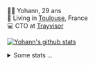 <p>
  👨🏻 <bold>Yohann</bold>, 29 ans<br/>
  💼 Living in <a href="https://www.google.com/maps?q=toulouse">Toulouse</a>, France<br/>
  💻 CTO at <a href="https://trayvisor.com/">Trayvisor</a><br/>
</p>

<a href="https://github.com/anuraghazra/github-readme-stats"><img align="center" src="https://github-readme-stats-dviw-8taegaswk-yohann84ls-projects.vercel.app//api?username=yohann84L&show_icons=true&include_all_commits=true" alt="Yohann's github stats" /> </a>


<details>
  <summary>Some stats ...</summary><br/>
  

<!--START_SECTION:waka-->
![Code Time](http://img.shields.io/badge/Code%20Time-1%2C225%20hrs%2035%20mins-blue)

![Profile Views](http://img.shields.io/badge/Profile%20Views-0-blue)

**🐱 My GitHub Data** 

> 📦 440.9 kB Used in GitHub's Storage 
 > 
> 🚫 Not Opted to Hire
 > 
> 📜 26 Public Repositories 
 > 
> 🔑 21 Private Repositories 
 > 
**I'm an Early 🐤** 

```text
🌞 Morning                19864 commits       ████████░░░░░░░░░░░░░░░░░   30.54 % 
🌆 Daytime                37226 commits       ██████████████░░░░░░░░░░░   57.23 % 
🌃 Evening                7824 commits        ███░░░░░░░░░░░░░░░░░░░░░░   12.03 % 
🌙 Night                  136 commits         ░░░░░░░░░░░░░░░░░░░░░░░░░   00.21 % 
```
📅 **I'm Most Productive on Wednesday** 

```text
Monday                   12130 commits       █████░░░░░░░░░░░░░░░░░░░░   18.65 % 
Tuesday                  12178 commits       █████░░░░░░░░░░░░░░░░░░░░   18.72 % 
Wednesday                13694 commits       █████░░░░░░░░░░░░░░░░░░░░   21.05 % 
Thursday                 13246 commits       █████░░░░░░░░░░░░░░░░░░░░   20.36 % 
Friday                   12561 commits       █████░░░░░░░░░░░░░░░░░░░░   19.31 % 
Saturday                 437 commits         ░░░░░░░░░░░░░░░░░░░░░░░░░   00.67 % 
Sunday                   804 commits         ░░░░░░░░░░░░░░░░░░░░░░░░░   01.24 % 
```


📊 **This Week I Spent My Time On** 

```text
🕑︎ Time Zone: Europe/Paris

💬 Programming Languages: 
JavaScript               1 hr 3 mins         ████████████████░░░░░░░░░   62.92 % 
Python                   32 mins             ████████░░░░░░░░░░░░░░░░░   31.63 % 
Other                    5 mins              █░░░░░░░░░░░░░░░░░░░░░░░░   05.45 % 

🔥 Editors: 
Zed                      1 hr 39 mins        ████████████████████████░   97.68 % 
Notes                    2 mins              █░░░░░░░░░░░░░░░░░░░░░░░░   02.32 % 

💻 Operating System: 
Mac                      1 hr 41 mins        █████████████████████████   100.00 % 
```

**I Mostly Code in Python** 

```text
Python                   25 repos            ██████████████░░░░░░░░░░░   54.35 % 
Jupyter Notebook         4 repos             ██░░░░░░░░░░░░░░░░░░░░░░░   08.70 % 
JavaScript               3 repos             ██░░░░░░░░░░░░░░░░░░░░░░░   06.52 % 
HTML                     2 repos             █░░░░░░░░░░░░░░░░░░░░░░░░   04.35 % 
Shell                    1 repo              █░░░░░░░░░░░░░░░░░░░░░░░░   02.17 % 
```




 Last Updated on 20/03/2025 00:38:02 UTC
<!--END_SECTION:waka-->

